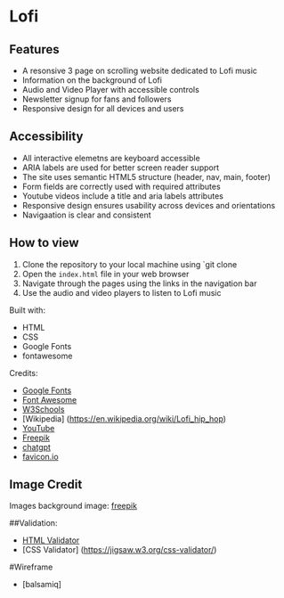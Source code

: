 # Lofi

## Features

- A resonsive 3 page on scrolling website dedicated to Lofi music
- Information on the background of Lofi 
- Audio and Video Player with accessible controls
- Newsletter signup for fans and followers
- Responsive design for all devices and users

## Accessibility
- All interactive elemetns are keyboard accessible
- ARIA labels are used for better screen reader support
- The site uses semantic HTML5 structure (header, nav, main, footer)
- Form fields are correctly used with required attributes
- Youtube videos include a title and aria labels attributes
- Responsive design ensures usability across devices and orientations
- Navigaation is clear and consistent

## How to view
1. Clone the repository to your local machine using `git clone
2. Open the `index.html` file in your web browser
3. Navigate through the pages using the links in the navigation bar
4. Use the audio and video players to listen to Lofi music



Built with:
- HTML
- CSS
- Google Fonts
- fontawesome

Credits:
- [Google Fonts](https://fonts.google.com/)
- [Font Awesome](https://fontawesome.com/)
- [W3Schools](https://www.w3schools.com/)
- [Wikipedia] (https://en.wikipedia.org/wiki/Lofi_hip_hop)
- [YouTube](https://www.youtube.com/)
- [Freepik](https://www.freepik.com/)
- [chatgpt](https://chat.openai.com/)
- [favicon.io](https://favicon.io/)

## Image Credit

Images
background image: [freepik](https://www.freepik.com/free-ai-image/beautiful-office-space-cartoon-style_94942448.htm)


##Validation:

- [HTML Validator](https://validator.w3.org/)
- [CSS Validator] (https://jigsaw.w3.org/css-validator/)

#Wireframe
- [balsamiq] 